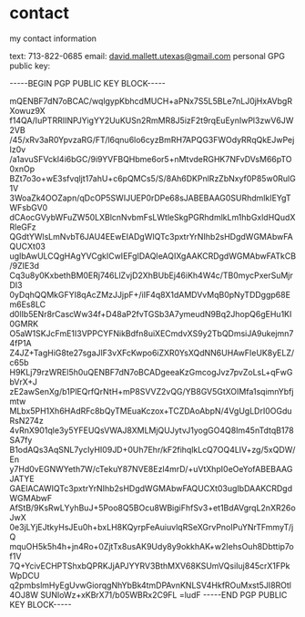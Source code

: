 # contact
my contact information

text: 713-822-0685
email: david.mallett.utexas@gmail.com
personal GPG public key:

-----BEGIN PGP PUBLIC KEY BLOCK-----

mQENBF7dN7oBCAC/wqlgypKbhcdMUCH+aPNx7S5L5BLe7nLJ0jHxAVbgRXowuz9X
f14QA/IuPTRRIINPJYigYY2UuKUSn2RmMR8J5izF2t9rqEuEynIwPl3zwV6JW2VB
/45/xRv3aR0YpvzaRG/FT/l6qnu6lo6cyzBmRH7APQG3FWOdyRRqQkEJwPejIz0v
/a1avuSFVckl4i6bGC/9i9YVFBQHbme6or5+nMtvdeRGHK7NFvDVsM66pTO0xnOp
BZt7o3o+wE3sfvqljt17ahU+c6pQMCs5/S/8Ah6DKPnlRzZbNxyf0P85w0RulG1V
3WoaZk4OOZapn/qDcOP5SWIJUEP0rDPe68sJABEBAAG0SURhdmlkIEYgTWFsbGV0
dCAocGVybWFuZW50LXBlcnNvbmFsLWtleSkgPGRhdmlkLm1hbGxldHQudXRleGFz
QGdtYWlsLmNvbT6JAU4EEwEIADgWIQTc3pxtrYrNIhb2sHDgdWGMAbwFAQUCXt03
ugIbAwULCQgHAgYVCgkICwIEFgIDAQIeAQIXgAAKCRDgdWGMAbwFATkCB/9ZIE3d
Cq3u8y0KxbethBM0ERj746LlZvjD2XhBUbEj46iKh4W4c/TB0mycPxerSuMjrDI3
0yDqhQQMkGFYI8qAcZMzJJjpF+/iIF4q8X1dAMDVvMqB0pNyTDDggp68Em6Es8LC
d0lIb5ENr8rCascWw34f+D48aP2fvTGSb3A7ymeudN9Bq2JhopQ6gEHu1KI0GMRK
O5aW1SKJcFmE1I3VPPCYFNikBdfn8uiXECmdvXS9y2TbQDmsiJA9ukejmn74fP1A
Z4JZ+TagHiG8te27sgaJlF3vXFcKwpo6iZXR0YsXQdNN6UHAwFIeUK8yELZ/c65b
H9KLj79rzWREl5h0uQENBF7dN7oBCADgeeaKzGmcogJvz7pvZoLsL+qFwGbVrX+J
zE2awSenXg/b1PlEQrfQrNtH+mP8SVVZ2vQG/YB8GV5GtXOIMfa1sqimnYbfjmtw
MLbx5PH1Xh6HAdRFc8bQyTMEuaKczox+TCZDAoAbpN/4VgUgLDrI0OGduRsN274z
4vRnX901qle3y5YFEUQsVWAJ8XMLMjQUJytvJ1yogGO4Q8Im45nTdtqB178SA7fy
B1odAQs3AqSNL7ycIyHI09JD+0Uh7Ehr/kF2fihqlkLcQ7OQ4LIV+zg/5xQDW/En
y7Hd0vEGNWYeth7W/cTekuY87NVE8Ezl4mrD/+uVtXhpI0eOeYofABEBAAGJATYE
GAEIACAWIQTc3pxtrYrNIhb2sHDgdWGMAbwFAQUCXt03ugIbDAAKCRDgdWGMAbwF
AfStB/9KsRwLYyhBuJ+5Poo8Q5BOcu8WBigiFhfSv3+et1BdAVgrqL2nXR26oJwX
0e3jLYjEJtkyHsJEu0h+bxLH8KQyrpFeAuiuvlqRSeXGrvPnoIPuYNrTFmmyT/jQ
mquOH5k5h4h+jn4Ro+0ZjtTx8usAK9Udy8y9okkhAK+w2IehsOuh8Dbttip7of1V
7Q+YcivECHPTShxbQPRKJjAPJYYRV3BthMXV68KSUmVQsiIuj845crX1FPkWpDCU
q2pmbslmHyEgUvwGiorqgNhYbBk4tmDPAvnKNLSV4HkfROuMxst5JI8ROtl4OJ8W
SUNloWz+xKBrX71/b05WBRx2C9FL
=ludF
-----END PGP PUBLIC KEY BLOCK-----
